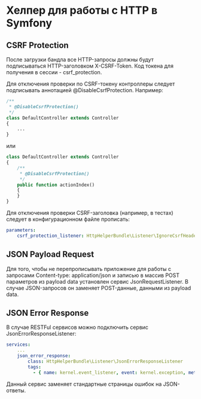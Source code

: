 # Хелпер для работы с HTTP в Symfony

## CSRF Protection

После загрузки бандла все HTTP-запросы должны будут подписываться HTTP-заголовком X-CSRF-Token. Код токена для получения в сессии - csrf_protection.

Для отключения проверки по CSRF-токену контроллеры следует подписывать аннотацией @DisableCsrfProtection. Например:

```php
/**
 * @DisableCsrfProtection()
 */
class DefaultController extends Controller
{
    ...
}
```

или
```php
class DefaultController extends Controller
{
    /**
     * @DisableCsrfProtection()
     */
    public function actionIndex()
    {
    }
}
```

Для отключения проверки CSRF-заголовка (например, в тестах) следует в конфигурационном файле прописать:
```yml
parameters:
    csrf_protection_listener: HttpHelperBundle\Listener\IgnoreCsrfHeaderProtectionListener
```

## JSON Payload Request

Для того, чтобы не перепрописывать приложение для работы с запросами Content-type: application/json и записью в массив POST параметров из payload data установлен сервис JsonRequestListener. 
В случае JSON-запросов он заменяет POST-данные, данными из payload data.

## JSON Error Response

В случае RESTFul сервисов можно подключить сервис JsonErrorResponseListener:
```yml
services:
    ...
    json_error_response:
        class: HttpHelperBundle\Listener\JsonErrorResponseListener
        tags:
          - { name: kernel.event_listener, event: kernel.exception, method: onKernelException }
```

Данный сервис заменяет стандартные страницы ошибок на JSON-ответы.
